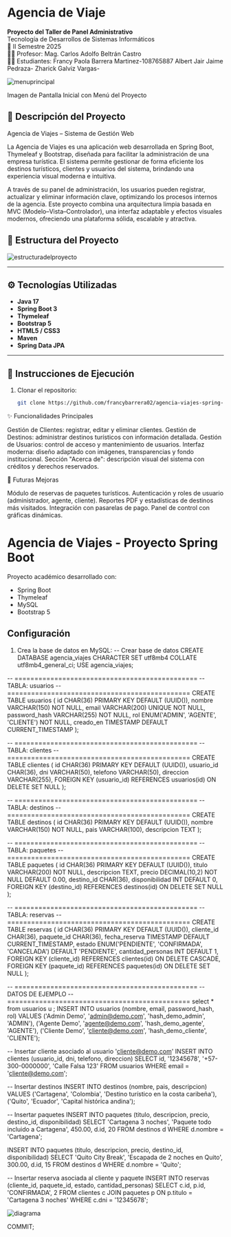 # Agencia de Viaje

**Proyecto del Taller de Panel Administrativo**  
Tecnología de Desarrollos de Sistemas Informáticos  
📅 II Semestre 2025  
👨‍🏫 Profesor: Mag. Carlos Adolfo Beltrán Castro  
👨‍💻 Estudiantes: Francy Paola Barrera Martinez-108765887
                Albert Jair Jaime Pedraza-
                Zharick Galviz Vargas-
                
  ![menuprincipal](https://github.com/user-attachments/assets/c1d8dfdf-a1ce-4e4d-8bbe-2e6cddd84397)
              
Imagen de Pantalla Inicial con Menú del Proyecto
## 🚀 Descripción del Proyecto

Agencia de Viajes – Sistema de Gestión Web

La Agencia de Viajes es una aplicación web desarrollada en Spring Boot, Thymeleaf y Bootstrap, diseñada para facilitar la administración de una empresa turística.
El sistema permite gestionar de forma eficiente los destinos turísticos, clientes y usuarios del sistema, brindando una experiencia visual moderna e intuitiva.

A través de su panel de administración, los usuarios pueden registrar, actualizar y eliminar información clave, optimizando los procesos internos de la agencia.
Este proyecto combina una arquitectura limpia basada en MVC (Modelo–Vista–Controlador), una interfaz adaptable y efectos visuales modernos, ofreciendo una plataforma sólida, escalable y atractiva.


## 📂 Estructura del Proyecto
![estructuradelproyecto](https://github.com/user-attachments/assets/d156089c-b275-4190-b94f-ae3a71f782b4)



---

## ⚙️ Tecnologías Utilizadas

- **Java 17**
- **Spring Boot 3**
- **Thymeleaf**
- **Bootstrap 5**
- **HTML5 / CSS3**
- **Maven**
- **Spring Data JPA**

---

## 🚀 Instrucciones de Ejecución

1. Clonar el repositorio:
   ```bash
   git clone https://github.com/francybarrera02/agencia-viajes-spring-thyl.git

✨ Funcionalidades Principales

Gestión de Clientes: registrar, editar y eliminar clientes.
Gestión de Destinos: administrar destinos turísticos con información detallada.
Gestión de Usuarios: control de acceso y mantenimiento de usuarios.
Interfaz moderna: diseño adaptado con imágenes, transparencias y fondo institucional.
Sección "Acerca de": descripción visual del sistema con créditos y derechos reservados.

🔮 Futuras Mejoras

Módulo de reservas de paquetes turísticos.
Autenticación y roles de usuario (administrador, agente, cliente).
Reportes PDF y estadísticas de destinos más visitados.
Integración con pasarelas de pago.
Panel de control con gráficas dinámicas.


# Agencia de Viajes - Proyecto Spring Boot

Proyecto académico desarrollado con:
- Spring Boot
- Thymeleaf
- MySQL
- Bootstrap 5

## Configuración
1. Crea la base de datos en MySQL:
 -- Crear base de datos
CREATE DATABASE agencia_viajes CHARACTER SET utf8mb4 COLLATE utf8mb4_general_ci;
USE agencia_viajes;

-- ==============================================
-- TABLA: usuarios
-- ==============================================
CREATE TABLE usuarios (
  id CHAR(36) PRIMARY KEY DEFAULT (UUID()),
  nombre VARCHAR(150) NOT NULL,
  email VARCHAR(200) UNIQUE NOT NULL,
  password_hash VARCHAR(255) NOT NULL,
  rol ENUM('ADMIN', 'AGENTE', 'CLIENTE') NOT NULL,
  creado_en TIMESTAMP DEFAULT CURRENT_TIMESTAMP
);

-- ==============================================
-- TABLA: clientes
-- ==============================================
CREATE TABLE clientes (
  id CHAR(36) PRIMARY KEY DEFAULT (UUID()),
  usuario_id CHAR(36),
  dni VARCHAR(50),
  telefono VARCHAR(50),
  direccion VARCHAR(255),
  FOREIGN KEY (usuario_id) REFERENCES usuarios(id) ON DELETE SET NULL
);

-- ==============================================
-- TABLA: destinos
-- ==============================================
CREATE TABLE destinos (
  id CHAR(36) PRIMARY KEY DEFAULT (UUID()),
  nombre VARCHAR(150) NOT NULL,
  pais VARCHAR(100),
  descripcion TEXT
);

-- ==============================================
-- TABLA: paquetes
-- ==============================================
CREATE TABLE paquetes (
  id CHAR(36) PRIMARY KEY DEFAULT (UUID()),
  titulo VARCHAR(200) NOT NULL,
  descripcion TEXT,
  precio DECIMAL(10,2) NOT NULL DEFAULT 0.00,
  destino_id CHAR(36),
  disponibilidad INT DEFAULT 0,
  FOREIGN KEY (destino_id) REFERENCES destinos(id) ON DELETE SET NULL
);

-- ==============================================
-- TABLA: reservas
-- ==============================================
CREATE TABLE reservas (
  id CHAR(36) PRIMARY KEY DEFAULT (UUID()),
  cliente_id CHAR(36),
  paquete_id CHAR(36),
  fecha_reserva TIMESTAMP DEFAULT CURRENT_TIMESTAMP,
  estado ENUM('PENDIENTE', 'CONFIRMADA', 'CANCELADA') DEFAULT 'PENDIENTE',
  cantidad_personas INT DEFAULT 1,
  FOREIGN KEY (cliente_id) REFERENCES clientes(id) ON DELETE CASCADE,
  FOREIGN KEY (paquete_id) REFERENCES paquetes(id) ON DELETE SET NULL
);

-- ==============================================
-- DATOS DE EJEMPLO
-- ==============================================
select * from usuarios u ;
INSERT INTO usuarios (nombre, email, password_hash, rol) VALUES
('Admin Demo', 'admin@demo.com', 'hash_demo_admin', 'ADMIN'),
('Agente Demo', 'agente@demo.com', 'hash_demo_agente', 'AGENTE'),
('Cliente Demo', 'cliente@demo.com', 'hash_demo_cliente', 'CLIENTE');

-- Insertar cliente asociado al usuario 'cliente@demo.com'
INSERT INTO clientes (usuario_id, dni, telefono, direccion)
SELECT id, '12345678', '+57-300-0000000', 'Calle Falsa 123'
FROM usuarios WHERE email = 'cliente@demo.com';

-- Insertar destinos
INSERT INTO destinos (nombre, pais, descripcion) VALUES
('Cartagena', 'Colombia', 'Destino turístico en la costa caribeña'),
('Quito', 'Ecuador', 'Capital histórica andina');

-- Insertar paquetes
INSERT INTO paquetes (titulo, descripcion, precio, destino_id, disponibilidad)
SELECT 'Cartagena 3 noches', 'Paquete todo incluido a Cartagena', 450.00, d.id, 20
FROM destinos d WHERE d.nombre = 'Cartagena';

INSERT INTO paquetes (titulo, descripcion, precio, destino_id, disponibilidad)
SELECT 'Quito City Break', 'Escapada de 2 noches en Quito', 300.00, d.id, 15
FROM destinos d WHERE d.nombre = 'Quito';

-- Insertar reserva asociada al cliente y paquete
INSERT INTO reservas (cliente_id, paquete_id, estado, cantidad_personas)
SELECT c.id, p.id, 'CONFIRMADA', 2
FROM clientes c
JOIN paquetes p ON p.titulo = 'Cartagena 3 noches'
WHERE c.dni = '12345678';

![diagrama](https://github.com/user-attachments/assets/5dfc4077-266f-4afc-a808-78550ea2943c)



COMMIT;
